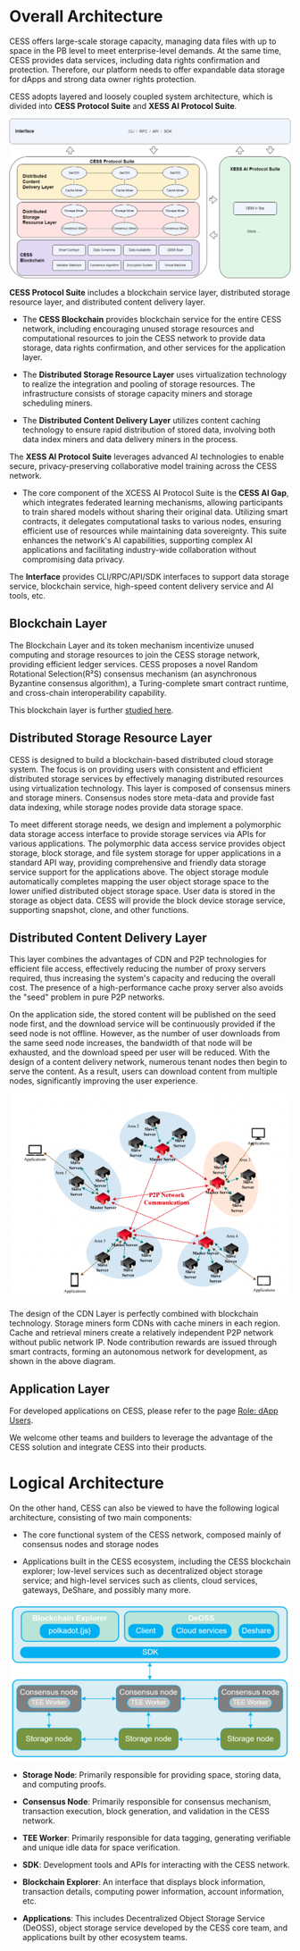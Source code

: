# Overall Architecture

CESS offers large-scale storage capacity, managing data files with up to space in the PB level to meet enterprise-level demands. At the same time, CESS provides data services, including data rights confirmation and protection. Therefore, our platform needs to offer expandable data storage for dApps and strong data owner rights protection.

CESS adopts layered and loosely coupled system architecture, which is divided into **CESS Protocol Suite** and **XESS AI Protocol Suite**.

![CESS Architecture](../../assets/concepts/system-architecture/cess-arch.png)

**CESS Protocol Suite** includes a blockchain service layer, distributed storage resource layer, and distributed content delivery layer.

- The **CESS Blockchain** provides blockchain service for the entire CESS network, including encouraging unused storage resources and computational resources to join the CESS network to provide data storage, data rights confirmation, and other services for the application layer. 

- The **Distributed Storage Resource Layer** uses virtualization technology to realize the integration and pooling of storage resources. The infrastructure consists of storage capacity miners and storage scheduling miners. 

- The **Distributed Content Delivery Layer** utilizes content caching technology to ensure rapid distribution of stored data, involving both data index miners and data delivery miners in the process.

The **XESS AI Protocol Suite** leverages advanced AI technologies to enable secure, privacy-preserving collaborative model training across the CESS network. 

- The core component of the XCESS AI Protocol Suite is the **CESS AI Gap**, which integrates federated learning mechanisms, allowing participants to train shared models without sharing their original data. Utilizing smart contracts, it delegates computational tasks to various nodes, ensuring efficient use of resources while maintaining data sovereignty. This suite enhances the network's AI capabilities, supporting complex AI applications and facilitating industry-wide collaboration without compromising data privacy.

The **Interface** provides CLI/RPC/API/SDK interfaces to support data storage service, blockchain service, high-speed content delivery service and AI tools, etc.

## Blockchain Layer

The Blockchain Layer and its token mechanism incentivize unused computing and storage resources to join the CESS storage network, providing efficient ledger services. CESS proposes a novel Random Rotational Selection(R²S) consensus mechanism (an asynchronous Byzantine consensus algorithm), a Turing-complete smart contract runtime, and cross-chain interoperability capability.

This blockchain layer is further [studied here](blockchain-arch.md).

## Distributed Storage Resource Layer

CESS is designed to build a blockchain-based distributed cloud storage system. The focus is on providing users with consistent and efficient distributed storage services by effectively managing distributed resources using virtualization technology. This layer is composed of consensus miners and storage miners. Consensus nodes store meta-data and provide fast data indexing, while storage nodes provide data storage space.

To meet different storage needs, we design and implement a polymorphic data storage access interface to provide storage services via APIs for various applications. The polymorphic data access service provides object storage, block storage, and file system storage for upper applications in a standard API way, providing comprehensive and friendly data storage service support for the applications above. The object storage module automatically completes mapping the user object storage space to the lower unified distributed object storage space. User data is stored in the storage as object data. CESS will provide the block device storage service, supporting snapshot, clone, and other functions.

## Distributed Content Delivery Layer

This layer combines the advantages of CDN and P2P technologies for efficient file access, effectively reducing the number of proxy servers required, thus increasing the system's capacity and reducing the overall cost. The presence of a high-performance cache proxy server also avoids the "seed" problem in pure P2P networks.

On the application side, the stored content will be published on the seed node first, and the download service will be continuously provided if the seed node is not offline. However, as the number of user downloads from the same seed node increases, the bandwidth of that node will be exhausted, and the download speed per user will be reduced. With the design of a content delivery network, numerous tenant nodes then begin to serve the content. As a result, users can download content from multiple nodes, significantly improving the user experience.

![Distributed Content Delivery Layer](../../assets/concepts/system-architecture/distributed-cdn.png)

The design of the CDN Layer is perfectly combined with blockchain technology. Storage miners form CDNs with cache miners in each region. Cache and retrieval miners create a relatively independent P2P network without public network IP. Node contribution rewards are issued through smart contracts, forming an autonomous network for development, as shown in the above diagram.

## Application Layer

For developed applications on CESS, please refer to the page [Role: dApp Users](../user).

We welcome other teams and builders to leverage the advantage of the CESS solution and integrate CESS into their products.

# Logical Architecture

On the other hand, CESS can also be viewed to have the following logical architecture, consisting of two main components:

- The core functional system of the CESS network, composed mainly of consensus nodes and storage nodes

- Applications built in the CESS ecosystem, including the CESS blockchain explorer; low-level services such as decentralized object storage service; and high-level services such as clients, cloud services, gateways, DeShare, and possibly many more.

![Logical Architecture](../../assets/concepts/system-architecture/logical-structure.png)

- **Storage Node**: Primarily responsible for providing space, storing data, and computing proofs.

- **Consensus Node**: Primarily responsible for consensus mechanism, transaction execution, block generation, and validation in the CESS network.

- **TEE Worker**: Primarily responsible for data tagging, generating verifiable and unique idle data for space verification.

- **SDK**: Development tools and APIs for interacting with the CESS network.

- **Blockchain Explorer**: An interface that displays block information, transaction details, computing power information, account information, etc.

- **Applications**: This includes Decentralized Object Storage Service (DeOSS), object storage service developed by the CESS core team, and applications built by other ecosystem teams.
